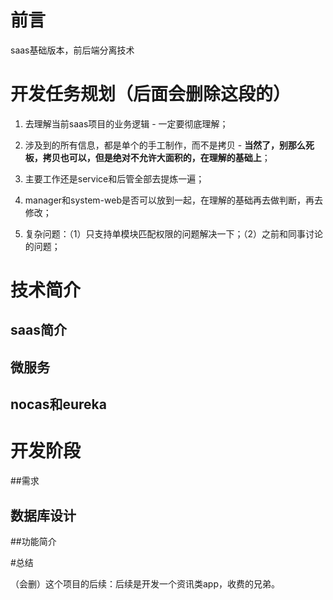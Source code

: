 # 前言

saas基础版本，前后端分离技术

# 开发任务规划（后面会删除这段的）

1. 去理解当前saas项目的业务逻辑 - 一定要彻底理解；

2. 涉及到的所有信息，都是单个的手工制作，而不是拷贝 - **当然了，别那么死板，拷贝也可以，但是绝对不允许大面积的，在理解的基础上**；

3. 主要工作还是service和后管全部去提炼一遍；

4. manager和system-web是否可以放到一起，在理解的基础再去做判断，再去修改；

5. 复杂问题：（1）只支持单模块匹配权限的问题解决一下；（2）之前和同事讨论的问题；

# 技术简介

## saas简介

## 微服务

## nocas和eureka


# 开发阶段

##需求

## 数据库设计

##功能简介


#总结

（会删）这个项目的后续：后续是开发一个资讯类app，收费的兄弟。





